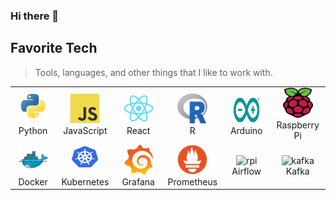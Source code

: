 ### Hi there 👋


<h2 align="left" id="macropower-tech">Favorite Tech</h2>

> Tools, languages, and other things that I like to work with.

<table>
  <tr>
    <td align="center" width="96">
      <a>
        <img src="./img/python-original.svg" width="48" height="48" alt="Python" />
      </a>
      <br>Python
    </td>
    <td align="center" width="96">
      <a>
        <img src="./img/javascript-original.svg" width="48" height="48" alt="JavaScript" />
      </a>
      <br>JavaScript
    </td>
    <td align="center" width="96">
      <a>
        <img src="./img/react-original.svg" width="48" height="48" alt="React" />
      </a>
      <br>React
    </td>
    <td align="center" width="96">
      <a>
        <img src="./img/Rlogo.svg" width="48" height="48" alt="R" />
      </a>
      <br>R
    </td>
    <td align="center" width="96">
      <a>
        <img src="./img/arduino.png" width="48" height="48" alt="arduino" />
      </a>
      <br>Arduino
    </td>
    <td align="center" width="96">
      <a>
        <img src="./img/RPi-Logo-SCREEN.png" width="48" height="48" alt="rpi" />
      </a>
      <br>Raspberry Pi
    </td>
  <tr>
    <td align="center" width="96"> 
      <a>
        <img src="./img/docker-original.svg" width="48" height="48" alt="Docker" />
      </a>
      <br>Docker
    </td>
    <td align="center" width="96">
      <a>
        <img src="https://raw.githubusercontent.com/cncf/artwork/master/projects/kubernetes/icon/color/kubernetes-icon-color.svg" width="48" height="48" alt="Kubernetes" />
      </a>
      <br>Kubernetes
    </td>
    <td align="center" width="96">
      <a>
        <img src="https://raw.githubusercontent.com/grafana/grafana/master/public/img/grafana_icon.svg" width="48" height="48" alt="Grafana" />
      </a>
      <br>Grafana
    </td>
    <td align="center" width="96">
      <a>
        <img src="https://github.com/cncf/artwork/blob/master/projects/prometheus/icon/color/prometheus-icon-color.svg" width="48" height="48" alt="Prometheus" />
      </a>
      <br>Prometheus
    </td>
    <td align="center" width="96">
      <a>
        <img src="https://airflow.apache.org/docs/apache-airflow/stable/_images/pin_large.png" width="48" height="48" alt="rpi" />
      </a>
      <br>Airflow
    </td>
    <td align="center" width="96">
      <a>
        <img src="http://svn.apache.org/repos/asf/kafka/site/logos/kafka-logo-no-text.png" width="48" height="48" alt="kafka" />
      </a>
      <br>Kafka
    </td>
  </tr>
</table>